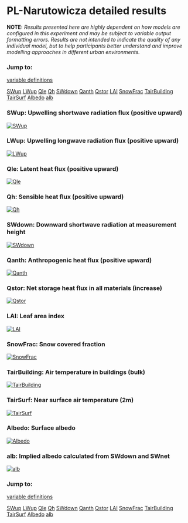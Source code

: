 # PL-Narutowicza detailed results

**NOTE:** *Results presented here are highly dependent on how models are configured in this experiment and may be subject to variable output formatting errors. Results are not intended to indicate the quality of any individual model, but to help participants better understand and improve modelling approaches in different urban environments.*

### Jump to:
[variable definitions](../modelattrs/variable_definitions.md)

[SWup](#swup)
[LWup](#lwup)
[Qle](#qle)
[Qh](#qh)
[SWdown](#swdown)
[Qanth](#qanth)
[Qstor](#qstor)
[LAI](#lai)
[SnowFrac](#snowfrac)
[TairBuilding](#tairbuilding)
[TairSurf](#tairsurf)
[Albedo](#albedo)
[alb](#alb)

### <a name="swup"></a>SWup: Upwelling shortwave radiation flux (positive upward)
[![SWup](PL-Narutowicza_detailed_SWup.png)](PL-Narutowicza_detailed_SWup.png)

### <a name="lwup"></a>LWup: Upwelling longwave radiation flux (positive upward)
[![LWup](PL-Narutowicza_detailed_LWup.png)](PL-Narutowicza_detailed_LWup.png)

### <a name="qle"></a>Qle: Latent heat flux (positive upward)
[![Qle](PL-Narutowicza_detailed_Qle.png)](PL-Narutowicza_detailed_Qle.png)

### <a name="qh"></a>Qh: Sensible heat flux (positive upward)
[![Qh](PL-Narutowicza_detailed_Qh.png)](PL-Narutowicza_detailed_Qh.png)

### <a name="swdown"></a>SWdown: Downward shortwave radiation at measurement height
[![SWdown](PL-Narutowicza_detailed_SWdown.png)](PL-Narutowicza_detailed_SWdown.png)

### <a name="qanth"></a>Qanth: Anthropogenic heat flux (positive upward)
[![Qanth](PL-Narutowicza_detailed_Qanth.png)](PL-Narutowicza_detailed_Qanth.png)

### <a name="qstor"></a>Qstor: Net storage heat flux in all materials (increase)
[![Qstor](PL-Narutowicza_detailed_Qstor.png)](PL-Narutowicza_detailed_Qstor.png)

### <a name="lai"></a>LAI: Leaf area index
[![LAI](PL-Narutowicza_detailed_LAI.png)](PL-Narutowicza_detailed_LAI.png)

### <a name="snowfrac"></a>SnowFrac: Snow covered fraction
[![SnowFrac](PL-Narutowicza_detailed_SnowFrac.png)](PL-Narutowicza_detailed_SnowFrac.png)

### <a name="tairbuilding"></a>TairBuilding: Air temperature in buildings (bulk)
[![TairBuilding](PL-Narutowicza_detailed_TairBuilding.png)](PL-Narutowicza_detailed_TairBuilding.png)

### <a name="tairsurf"></a>TairSurf: Near surface air temperature (2m)
[![TairSurf](PL-Narutowicza_detailed_TairSurf.png)](PL-Narutowicza_detailed_TairSurf.png)

### <a name="albedo"></a>Albedo: Surface albedo
[![Albedo](PL-Narutowicza_detailed_Albedo.png)](PL-Narutowicza_detailed_Albedo.png)

### <a name="alb"></a>alb: Implied albedo calculated from SWdown and SWnet
[![alb](PL-Narutowicza_detailed_alb.png)](PL-Narutowicza_detailed_alb.png)


### Jump to:
[variable definitions](../modelattrs/variable_definitions.md)

[SWup](#swup)
[LWup](#lwup)
[Qle](#qle)
[Qh](#qh)
[SWdown](#swdown)
[Qanth](#qanth)
[Qstor](#qstor)
[LAI](#lai)
[SnowFrac](#snowfrac)
[TairBuilding](#tairbuilding)
[TairSurf](#tairsurf)
[Albedo](#albedo)
[alb](#alb)

